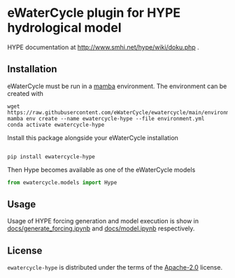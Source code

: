# eWaterCycle plugin for HYPE hydrological model

HYPE documentation at http://www.smhi.net/hype/wiki/doku.php .

## Installation

eWaterCycle must be run in a [mamba](https://conda-forge.org/miniforge/) environment. The environment can be created with

```console
wget https://raw.githubusercontent.com/eWaterCycle/ewatercycle/main/environment.yml
mamba env create --name ewatercycle-hype --file environment.yml
conda activate ewatercycle-hype
```

Install this package alongside your eWaterCycle installation

```console

pip install ewatercycle-hype
```

Then Hype becomes available as one of the eWaterCycle models

```python
from ewatercycle.models import Hype
```

## Usage

Usage of HYPE forcing generation and model execution is show in 
[docs/generate_forcing.ipynb](https://github.com/eWaterCycle/ewatercycle-hype/tree/main/docs/generate_forcing.ipynb) and [docs/model.ipynb](https://github.com/eWaterCycle/ewatercycle-hype/tree/main/docs/model.ipynb) respectively.

## License

`ewatercycle-hype` is distributed under the terms of the [Apache-2.0](https://spdx.org/licenses/Apache-2.0.html) license.
